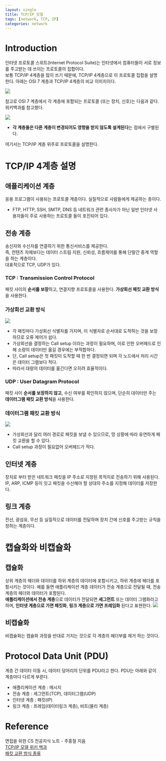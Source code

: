 ```yaml
---
layout: single
title: TCP/IP 모델
tags: [network, TCP, IP]
categories: network
---
```

# Introduction
인터넷 프로토콜 스위트(Internet Protocol Suite)는 인터넷에서 컴퓨터들이 서로 정보를 주고받는 데 쓰이는 프로토콜의 집합이다.    
보통 TCP/IP 4계층을 많이 쓰기 때문에, TCP/IP 4계층으로 이 프로토콜 집합을 설명한다. 
아래는 OSI 7 계층과 TCP/IP 4계층의 비교 이미지이다.

![](./../../../assets/images/2022-08-05-TCP_IP_images/1659709596059.png)    

참고로 OSI 7 계층에서 각 계층에 포함되는 프로토콜 (또는 장치, 신호)는 다음과 같다.
위키백과를 참고했다. 

![](./../../../assets/images/2022-08-05-TCP_IP_images/1659709911728.png)

- **각 계층들은 다른 계층이 변경되어도 영향을 받지 않도록 설계된다**는 점에서 구별된다.

여기서는 TCP/IP 계층 위주로 프로토콜을 설명한다.

# TCP/IP 4계층 설명
## 애플리케이션 계층
응용 프로그램이 사용되는 프로토콜 계층이다. 실질적으로 사람들에게 제공하는 층이다.
- FTP, HTTP, SSH, SMTP, DNS 등 네트워크 관련 종사자가 아닌 일반 인터넷 사용자들이 주로 사용하는 프로토콜 들이 포진되어 있다.

## 전송 계층
송신자와 수신자를 연결하기 위한 통신서비스를 제공한다.    
즉, 컨텐츠 자체보다는 데이터 스트림 지원, 신뢰성, 흐름제어를 통해 단말간 중계 역할을 하는 계층이다.    
대표적으로 TCP, UDP가 있다.
### TCP : Transmission Control Protocol
패킷 사이의 **순서를 보장**하고, 연결지향 프로토콜을 사용한다. **가상회선 패킷 교환 방식**을 사용한다.    

### 가상회선 교환 방식
![](./../../../assets/images/2022-08-05-TCP_IP_images/1659711181708.png)
- 각 패킷마다 가상회선 식별자를 가지며, 이 식별자로 순서대로 도착하는 것을 보장하므로 오류 제어가 쉽다.
- 가상회선을 결정하는 Call setup 이라는 과정이 필요하며, 이로 인한 오버헤드로 인해 소량의 데이터만 옮길 경우에는 부적합하다.
- 단, Call setup은 첫 패킷이 도착할 때 한 번 결정되면 되며 각 노드에서 처리 시간은 데이터 그램보다 적다.
- 따라서 대량의 데이터를 옮긴다면 오히려 효율적이다.

### UDP : User Datagram Protocol
패킷 사이 **순서를 보장하지 않고**, 수신 여부를 확인하지 않으며, 단순히 대이터만 주는 **데이터그램 패킷 교환 방식**을 사용한다.
### 데이터그램 패킷 교환 방식
![](./../../../assets/images/2022-08-05-TCP_IP_images/1659711169412.png)
- 가상회선과 달리 여러 경로로 패킷을 보낼 수 있으므로, 망 상황에 따라 유연하게 패킷 교환을 할 수 있다.
- Call setup 과정이 필요없어 오버헤드가 적다.

## 인터넷 계층
장치로 부터 받은 네트워크 패킷을 IP 주소로 지정된 목적지로 전송하기 위해 사용된다.
IP, ARP, ICMP 등이 잇고 패킷을 수신해야 할 상대의 주소를 지정해 데이터를 저장한다.

## 링크 계층
전선, 광섬유, 무선 등 실질적으로 데이터를 전달하며 장치 간에 신호를 주고받는 규칙을 정하는 계층이다.

# 캡슐화와 비캡슐화
## 캡슐화
상위 계층의 헤더와 데이터를 하위 계층의 데이터에 포함시키고, 하위 계층에 헤더를 포함시키는 것이다.
예를 들면 애플리케이션 계층 데이터가 전송 계층으로 전달될 때, 전송 계층의 헤더와 데이터가 포함된다.   
**애플리케이션에서 전송 계층**으로 데이터가 전달되면 **세그먼트** 또는 데이터 그램화라고 하며, **인터넷 계층으로 가면 패킷화**, **링크 계층으로 가면 프레임화** 된다고 표현한다.
![](./../../../assets/images/2022-08-05-TCP_IP_images/1660391321913.png)


## 비캡슐화
비캡슐화는 캡슐화 과정을 반대로 거치는 것으로 각 계층의 헤더부를 제거 하는 것이다.

# Protocol Data Unit (PDU) 
계층 간 데이터 이동 시, 데이터 덩어리의 단위를 PDU라고 한다.
PDU는 아래와 같이 계층마다 다르게 부른다.
- 애플리케이션 계층 : 메시지
- 전송 계층 : 세그먼트(TCP), 데이터그램(UDP)
- 인터넷 계층 : 패킷(IP)
- 링크 계층 : 프레임(데이터링크 계층), 비트(물리 계층)

# Reference
면접을 위한 CS 전공지식 노트 - 주홍철 지음    
[TCP/IP 모델 위키 백과](https://ko.wikipedia.org/wiki/%EC%9D%B8%ED%84%B0%EB%84%B7_%ED%94%84%EB%A1%9C%ED%86%A0%EC%BD%9C_%EC%8A%A4%EC%9C%84%ED%8A%B8)    
[패킷 교환 방식 종류](https://ko.wikipedia.org/wiki/%ED%8C%A8%ED%82%B7_%EA%B5%90%ED%99%98)